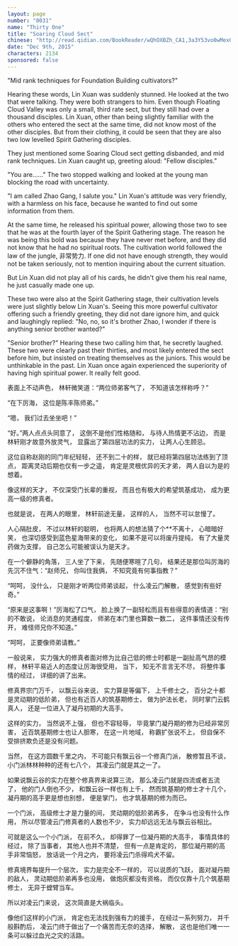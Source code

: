 ```yaml
---
layout: page
number: "0031"
name: "Thirty One"
title: "Soaring Cloud Sect"
chinese: "http://read.qidian.com/BookReader/wQhOXBZh_CA1,3a3Y53vo0wMex0RJOkJclQ2.aspx"
date: "Dec 9th, 2015"
characters: 2134
sponsored: false
---
```


"Mid rank techniques for Foundation Building cultivators?"

Hearing these words, Lin Xuan was suddenly stunned. He looked at the two that were talking. They were both strangers to him. Even though Floating Cloud Valley was only a small, third rate sect, but they still had over a thousand disciples. Lin Xuan, other than being slightly familiar with the others who entered the sect at the same time, did not know most of the other disciples. But from their clothing, it could be seen that they are also two low levelled Spirit Gathering disciples.

They just mentioned some Soaring Cloud sect getting disbanded, and mid rank techniques. Lin Xuan caught up, greeting aloud: "Fellow disciples."

"You are......" The two stopped walking and looked at the young man blocking the road with uncertainty.

"I am called Zhao Gang, I salute you." Lin Xuan's attitude was very friendly, with a harmless on his face, because he wanted to find out some information from them.

At the same time, he released his spiritual power, allowing those two to see that he was at the fourth layer of the Spirit Gathering stage. The reason he was being this bold was because they have never met before, and they did not know that he had no spiritual roots. The cultivation world followed the law of the jungle, 非常势力. If one did not have enough strength, they would not be taken seriously, not to mention inquiring about the current situation.

But Lin Xuan did not play all of his cards, he didn't give them his real name, he just casually made one up.

These two were also at the Spirit Gathering stage, their cultivation levels were just slightly below Lin Xuan's. Seeing this more powerful cultivator offering such a friendly greeting, they did not dare ignore him, and quick and laughingly replied: "No, no, so it's brother Zhao, I wonder if there is anything senior brother wanted?"

"Senior brother?" Hearing these two calling him that, he secretly laughed. These two were clearly past their thirties, and most likely entered the sect before him, but insisted on treating themselves as the juniors. This would be unthinkable in the past. Lin Xuan once again experienced the superiority of having high spiritual power. It really felt good.

表面上不动声色，
林轩微笑道：“两位师弟客气了，
不知道该怎样称呼？”

“在下厉海，
这位是陈丰陈师弟。”

“嗯，
我们过去坐坐吧！”

“好。”两人点点头同意了，
这倒不是他们性格随和，
与待人热情更不沾边，
而是林轩刚才故意外放灵气，
显露出了第四层功法的实力，
让两人心生顾忌。

这位自称赵刚的同门年纪轻轻，
还不到二十的样，
就已经将第四层功法练到了顶点，
距离灵动后期也仅有一步之遥，
肯定是灵根优异的天才弟，
两人自以为是的想着。

像这样的天才，
不仅深受门长辈的重视，
而且也有极大的希望筑基成功，
成为更高一级的修真者。

也就是说，
在两人的眼里，
林轩前途无量，
这样的人，
当然不可以怠慢了。

人心隔肚皮，
不过以林轩的聪明，
也将两人的想法猜了个**不离十，
心暗暗好笑，
也深切感受到蓝色星海带来的变化，
如果不是可以将废丹提纯，
有了大量灵药做为支撑，
自己怎么可能被误认为是天才。

在一个僻静的角落，
三人坐了下来，
先随便寒暄了几句，
结果还是那位叫厉海的先沉不住气：“赵师兄，
你叫住我俩，
不知究竟有何事指教？”

“呵呵，
没什么，
只是刚才听两位师弟谈起，
什么凌云门解散，
感觉到有些好奇。”

“原来是这事啊！”厉海松了口气，
脸上换了一副轻松而且有些得意的表情道：“别的不敢说，
论消息的灵通程度，
师弟在本门里也算数一数二，
这件事情还没有传开，
难怪师兄你不知道。”

“呵呵，
正要像师弟请教。”

一般说来，
实力强大的修真者面对修为比自己低的修士时都是一副扯高气昂的模样，
林轩平易近人的态度让厉海很受用，
当下，
知无不言言无不尽，
将整件事情的经过，
详细的讲了出来。

修真界宗门万千，
以飘云谷来说，
实力算是等偏下，
上千修士之，
百分之十都是灵动期的低阶弟，
但也有近百人的筑基期修士，
做为护法长老，
同时掌门云鹤真人，
还是一位进入了凝丹初期的大高手。

这样的实力，
当然说不上强，
但也不容轻辱，
毕竟掌门凝丹期的修为已经非常厉害，
近百筑基期修士也让人胆寒，
在这一片地域，
称霸扩张说不上，
但自保不受排挤欺负还是没有问题。

当然，
在这方圆数千里之内，
不可能只有飘云谷一个修真门派，
散修暂且不谈，
小门派林林种种的还有七八个，
其凌云门就是其之一了。

如果说飘云谷的实力在整个修真界来说算三流，
那么凌云门就是四流或者五流了，
他的门人倒也不少，
和飘云谷一样也有上千，
然而筑基期的修士才十几个，
凝丹期的高手更是想也别想，
便是掌门，
也才筑基期的修为而已。

一个门派，
高级修士才是力量的间，
灵动期的低阶弟再多，
在争斗也没有什么作用，
所以尽管凌云门修真者的人数也不少，
实力却远远无法与飘云谷相比。

可就是这么一个小门派，
在前不久，
却得罪了一位凝丹期的大高手，
事情具体的经过，
除了当事者，
其他人也并不清楚，
但有一点是肯定的，
那位凝丹期的高手非常恼怒，
放话说一个月之内，
要将凌云门杀得鸡犬不留。

修真境界每提升一个层次，
实力是完全不一样的，
可以说质的飞跃，
面对凝丹期的敌人，
灵动期低阶弟再多也没用，
做炮灰都没有资格，
而仅仅靠十几个筑基期修士，
无异于螳臂当车。

所以对凌云门来说，
这次简直是大祸临头。

像他们这样的小门派，
肯定也无法找到强有力的援手，
在经过一系列努力，
并千般斟酌后，
凌云门终于做出了一个痛苦而无奈的选择，
解散，
这也是他们唯一一条可以躲过血光之灾的活路。
